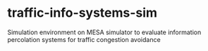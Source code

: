 # traffic-info-systems-sim
Simulation environment on MESA simulator to evaluate information percolation systems for traffic congestion avoidance
